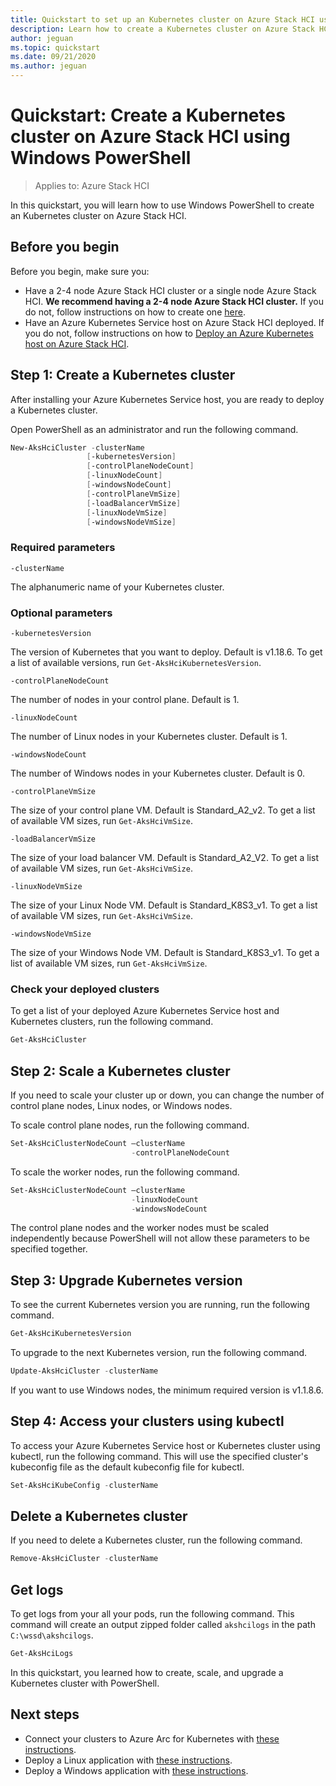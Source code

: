 ```yaml
---
title: Quickstart to set up an Kubernetes cluster on Azure Stack HCI using Windows PowerShell
description: Learn how to create a Kubernetes cluster on Azure Stack HCI with Windows PowerShell
author: jeguan
ms.topic: quickstart
ms.date: 09/21/2020
ms.author: jeguan
---
```

# Quickstart: Create a Kubernetes cluster on Azure Stack HCI using Windows PowerShell

> Applies to: Azure Stack HCI

In this quickstart, you will learn how to use Windows PowerShell to create an Kubernetes cluster on Azure Stack HCI.

## Before you begin

Before you begin, make sure you:

- Have a 2-4 node Azure Stack HCI cluster or a single node Azure Stack HCI. **We recommend having a 2-4 node Azure Stack HCI cluster.** If you do not, follow instructions on how to create one [here](./system-requirements.md).
- Have an Azure Kubernetes Service host on Azure Stack HCI deployed. If you do not, follow instructions on how to [Deploy an Azure Kubernetes host on Azure Stack HCI](./create-host-powershell.md).

## Step 1: Create a Kubernetes cluster

After installing your Azure Kubernetes Service host, you are ready to deploy a Kubernetes cluster.

Open PowerShell as an administrator and run the following command.

   ```powershell
   New-AksHciCluster -clusterName
                    [-kubernetesVersion]
                    [-controlPlaneNodeCount]
                    [-linuxNodeCount]
                    [-windowsNodeCount]
                    [-controlPlaneVmSize]
                    [-loadBalancerVmSize]
                    [-linuxNodeVmSize]
                    [-windowsNodeVmSize]
   ```

### Required parameters

`-clusterName`

The alphanumeric name of your Kubernetes cluster.

### Optional parameters

`-kubernetesVersion`

The version of Kubernetes that you want to deploy. Default is v1.18.6. To get a list of available versions, run `Get-AksHciKubernetesVersion`.

`-controlPlaneNodeCount`

The number of nodes in your control plane. Default is 1.

`-linuxNodeCount`

The number of Linux nodes in your Kubernetes cluster. Default is 1.

`-windowsNodeCount`

The number of Windows nodes in your Kubernetes cluster. Default is 0.

`-controlPlaneVmSize`

The size of your control plane VM. Default is Standard_A2_v2. To get a list of available VM sizes, run `Get-AksHciVmSize`.

`-loadBalancerVmSize`

The size of your load balancer VM. Default is Standard_A2_V2. To get a list of available VM sizes, run `Get-AksHciVmSize`.

`-linuxNodeVmSize`

The size of your Linux Node VM. Default is  Standard_K8S3_v1. To get a list of available VM sizes, run `Get-AksHciVmSize`.

`-windowsNodeVmSize`

The size of your Windows Node VM. Default is  Standard_K8S3_v1. To get a list of available VM sizes, run `Get-AksHciVmSize`.

### Check your deployed clusters

To get a list of your deployed Azure Kubernetes Service host and Kubernetes clusters, run the following command.

```powershell
Get-AksHciCluster
```

## Step 2: Scale a Kubernetes cluster

If you need to scale your cluster up or down, you can change the number of control plane nodes, Linux nodes, or Windows nodes.

To scale control plane nodes, run the following command.

```powershell
Set-AksHciClusterNodeCount –clusterName
                           -controlPlaneNodeCount
```

To scale the worker nodes, run the following command.

```powershell
Set-AksHciClusterNodeCount –clusterName
                           -linuxNodeCount
                           -windowsNodeCount
```

The control plane nodes and the worker nodes must be scaled independently because PowerShell will not allow these parameters to be specified together.

## Step 3: Upgrade Kubernetes version

To see the current Kubernetes version you are running, run the following command.

```powershell
Get-AksHciKubernetesVersion
```

To upgrade to the next Kubernetes version, run the following command.

```powershell
Update-AksHciCluster -clusterName
```

If you want to use Windows nodes, the minimum required version is v1.1.8.6.

## Step 4: Access your clusters using kubectl

To access your Azure Kubernetes Service host or Kubernetes cluster using kubectl, run the following command. This will use the specified cluster's kubeconfig file as the default kubeconfig file for kubectl.

```powershell
Set-AksHciKubeConfig -clusterName
```

## Delete a Kubernetes cluster

If you need to delete a Kubernetes cluster, run the following command.

```powershell
Remove-AksHciCluster -clusterName
```

## Get logs

To get logs from your all your pods, run the following command. This command will create an output zipped folder called `akshcilogs` in the path `C:\wssd\akshcilogs`.

```powershell
Get-AksHciLogs
```

In this quickstart, you learned how to create, scale, and upgrade a Kubernetes cluster with PowerShell.

## Next steps

- Connect your clusters to Azure Arc for Kubernetes with [these instructions](./connect-to-arc.md).
- Deploy a Linux application with [these instructions](./deploy-linux-application.md).
- Deploy a Windows application with [these instructions](./deploy-windows-application.md).
